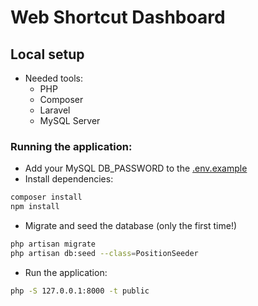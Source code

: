 # Web Shortcut Dashboard

## Local setup

- Needed tools:
    - PHP
    - Composer
    - Laravel
    - MySQL Server

### Running the application:
- Add your MySQL DB_PASSWORD to the [.env.example](.env.example)
- Install dependencies:
```bash
composer install
npm install
```
- Migrate and seed the database (only the first time!)
```bash
php artisan migrate
php artisan db:seed --class=PositionSeeder
```
- Run the application:
```bash
php -S 127.0.0.1:8000 -t public
```
